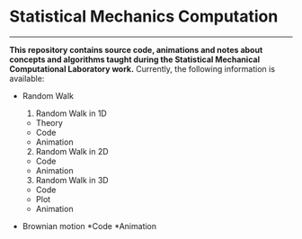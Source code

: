 # Statistical Mechanics Computation
---

**This repository contains source code, animations and notes about concepts and algorithms taught during the Statistical Mechanical Computational Laboratory work.**
Currently, the following information is available:
- Random Walk
  1. Random Walk in 1D
    * Theory
    * Code
    * Animation
  2. Random Walk in 2D
    * Code
    * Animation
  3. Random Walk in 3D
    * Code
    * Plot
    * Animation
    
- Brownian motion
  *Code
  *Animation
